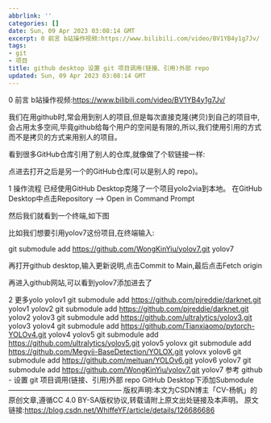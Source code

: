 ```yaml
---
abbrlink: ''
categories: []
date: Sun, 09 Apr 2023 03:08:14 GMT
excerpt: 0 前言 b站操作视频:https://www.bilibili.com/video/BV1YB4y1g7Jv/ 我们在用github时,常会用到别人的项目,但是每次直接克隆(拷贝)到自己的项目中,会...
tags:
- git
- 项目
title: github desktop 设置 git 项目调用(链接、引用)外部 repo
updated: Sun, 09 Apr 2023 03:08:14 GMT
---
```

0 前言
b站操作视频:https://www.bilibili.com/video/BV1YB4y1g7Jv/

我们在用github时,常会用到别人的项目,但是每次直接克隆(拷贝)到自己的项目中,会占用太多空间,毕竟github给每个用户的空间是有限的,所以,我们使用引用的方式而不是拷贝的方式来用别人的项目。

看到很多GitHub仓库引用了别人的仓库,就像做了个软链接一样:

点进去打开之后是另一个的GitHub仓库(可以是别人的 repo)。

1 操作流程
已经使用GitHub Desktop克隆了一个项目yolo2via到本地。
在GitHub Desktop中点击Repository --> Open in Command Prompt

然后我们就看到一个终端,如下图

比如我们想要引用yolov7这份项目,在终端输入:

git submodule add https://github.com/WongKinYiu/yolov7.git yolov7

再打开github desktop,输入更新说明,点击Commit to Main,最后点击Fetch origin

再进入github网站,可以看到yolov7添加进去了

2 更多yolo
yolov1
git submodule add https://github.com/pjreddie/darknet.git yolov1
yolov2
git submodule add https://github.com/pjreddie/darknet.git  yolov2
yolov3
git submodule add https://github.com/ultralytics/yolov3.git yolov3
yolov4
git submodule add https://github.com/Tianxiaomo/pytorch-YOLOv4.git yolov4
yolov5
git submodule add https://github.com/ultralytics/yolov5.git yolov5
yolovx
git submodule add https://github.com/Megvii-BaseDetection/YOLOX.git yolovx
yolov6
git submodule add https://github.com/meituan/YOLOv6.git yolov6
yolov7
git submodule add https://github.com/WongKinYiu/yolov7.git yolov7
参考
github - 设置 git 项目调用(链接、引用)外部 repo
GitHub Desktop下添加Submodule
————————————————
版权声明:本文为CSDN博主「CV-杨帆」的原创文章,遵循CC 4.0 BY-SA版权协议,转载请附上原文出处链接及本声明。
原文链接:https://blog.csdn.net/WhiffeYF/article/details/126686686
